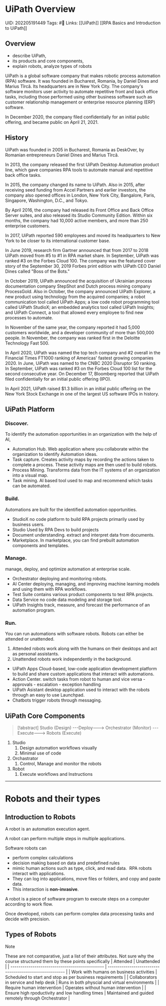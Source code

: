 # UiPath Overview
UID: 202205191449
Tags: #🌱 
Links: [[UiPath]] [[RPA Basics and Introduction to UiPath]]

## Overview
- describe UiPath, 
- its products and core components, 
- explain robots, analyze types of robots

UiPath is a global software company that makes robotic process automation (RPA) software. It was founded in Bucharest, Romania, by Daniel Dines and Marius Tîrcă. Its headquarters are in New York City. The company's software monitors user activity to automate repetitive front and back office tasks, including those performed using other business software such as customer relationship management or enterprise resource planning (ERP) software.

In December 2020, the company filed confidentially for an initial public offering, and became public on April 21, 2021.

## History
UiPath was founded in 2005 in Bucharest, Romania as DeskOver, by Romanian entrepreneurs Daniel Dines and Marius Tîrcă.

In 2013, the company released the first UiPath Desktop Automation product line, which gave companies RPA tools to automate manual and repetitive back office tasks.

In 2015, the company changed its name to UiPath. Also in 2015, after receiving seed funding from Accel Partners and earlier investors, the company also opened offices in London, New York City, Bangalore, Paris, Singapore, Washington, D.C., and Tokyo.

By April 2016, the company had released its Front Office and Back Office Server suites, and also released its Studio Community Edition. Within six months, the company had 10,000 active members, and more than 250 enterprise customers.

In 2017, UiPath reported 590 employees and moved its headquarters to New York to be closer to its international customer base.

In June 2019, research firm Gartner announced that from 2017 to 2018 UiPath moved from #5 to #1 in RPA market share. In September, UiPath was ranked #3 on the Forbes Cloud 100. The company was the featured cover story of the September 30, 2019 Forbes print edition with UiPath CEO Daniel Dines called "Boss of the Bots."

In October 2019, UiPath announced the acquisition of Ukrainian process documentation company StepShot and Dutch process mining company ProcessGold. Also in October, the company announced UiPath Explorer, a new product using technology from the acquired companies; a robot communication tool called UiPath Apps; a low code robot programming tool called UiPath StudioX; an embedded analytics tool called UiPath Insights; and UiPath Connect, a tool that allowed every employee to find new processes to automate.

In November of the same year, the company reported it had 5,000 customers worldwide, and a developer community of more than 500,000 people. In November, the company was ranked first in the Deloitte Technology Fast 500.

In April 2020, UiPath was named the top tech company and #2 overall in the Financial Times FT1000 ranking of Americas' fastest growing companies 2020. In June, UiPath was named to the CNBC 2020 Disruptor 50 ranking. In September, UiPath was ranked #3 on the Forbes Cloud 100 list for the second consecutive year. On December 17, Bloomberg reported that UiPath filed confidentially for an initial public offering (IPO).

In April 2021, UiPath raised $1.3 billion in an initial public offering on the New York Stock Exchange in one of the largest US software IPOs in history.


## UiPath Platform
### Discover. 
To identify the automation opportunities in an organization with the help of AI,
- Automation Hub. 
	Web application where you collaborate within the organization to identify Automation ideas. 
- Task capture. 
	Creates activity maps by recording the actions taken to complete a process. These activity maps are then used to build robots. 
- Process Mining. 
	Transforms data from the IT systems of an organization into a visual map. 
- Task mining. 
	AI based tool used to map and recommend which tasks can be automated. 

### Build. 
Automations are built for the identified automation opportunities. 
- StudioX 
	no code platform to build RPA projects
	primarily used by business users.
- Studio
	Used by RPA Devs to build projects
- Document understanding. 
	extract and interpret data from documents. 
- Marketplace. 
	In marketplace, you can find prebuilt automation components and templates. 

### Manage. 
manage, deploy, and optimize automation at enterprise scale. 
- Orchestrator 
	deploying and monitoring robots. 
- AI Center 
	deploying, managing, and improving machine learning models and using them with RPA workflows. 
- Test Suite 
	contains various product components to test RPA projects. 
- Data Service 
	no code data modeling and storage tool. 
- UiPath Insights 
	track, measure, and forecast the performance of an automation program. 

### Run. 
You can run automations with software robots. 
Robots can either be attended or unattended. 
1. Attended robots work along with the humans on their desktops and act as personal assistants. 
2. Unattended robots work independently in the background. 

- UiPath Apps
	Cloud-based, low-code application development platform to build and share custom applications that interact with automations. 
- Action Center. 
	switch tasks from robot to human and vice versa 
		- approvals
		- escalation
		- exception handling
- UiPath Asistant
	desktop application used to interact with the robots through an easy to use Launchpad. 
- Chatbots 
	trigger robots through messaging.


## UiPath Core Components
> [!abstract]
> Studio (Design) ---Deploy---> Orchestrator (Monitor) ---Execute---> Robots (Execute)
1. Studio
	1. Design automation workflows visually
	2. Minimal use of code
2. Orchastrator
	1. Control, Manage and monitor the robots
3. Robot
	1. Execute workflows and Instructions



-----
# Robots and their types

## Introduction to Robots
A robot is an automation execution agent. 

A robot can perform multiple steps in multiple applications.  

Software robots can
- perform complex calculations 
- decision making based on data and predefined rules
- mimic human actions such as type, click, and read data.  RPA robots interact with applications.  
- They can log into applications, move files or folders, and  copy and paste data. 
- This interaction is **non-invasive**.  

A robot is a piece of software program to execute steps on a computer according to work flow.  

Once developed, robots can perform complex data processing tasks and  decide with precision. 

## Types of Robots
> [!note]
> These are not comparative, just a list of their attributes. Not sure why the course structured them by these points specifically
| Attended                                        | Unattended                                               |
| ----------------------------------------------- | -------------------------------------------------------- |
| Work with humans on business activities         | Scheduled to start and stop as per business requirements |
| Collaborators in service and help desk          | Runs in both physcial and virtual environments           |
| Require human intervention                      | Operates without human intervention                      |
| Ensure high rpoductivity and low handling times | Maintained and guided remotely through Orchestrator      |

